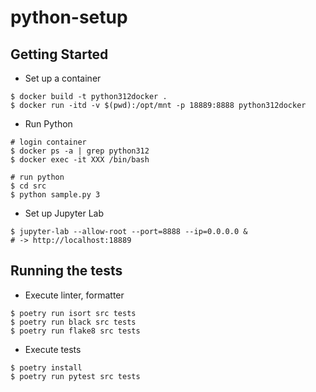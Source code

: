 # python-setup

## Getting Started
* Set up a container

```
$ docker build -t python312docker .
$ docker run -itd -v $(pwd):/opt/mnt -p 18889:8888 python312docker
```

* Run Python

```
# login container
$ docker ps -a | grep python312
$ docker exec -it XXX /bin/bash

# run python
$ cd src
$ python sample.py 3
```

* Set up Jupyter Lab

```
$ jupyter-lab --allow-root --port=8888 --ip=0.0.0.0 &
# -> http://localhost:18889
```

## Running the tests
* Execute linter, formatter

```
$ poetry run isort src tests
$ poetry run black src tests
$ poetry run flake8 src tests
```

* Execute tests

```
$ poetry install
$ poetry run pytest src tests
```
